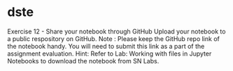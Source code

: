 # dste
Exercise 12 - Share your notebook through GitHub  Upload your notebook to a public respository on GitHub.  Note : Please keep the GitHub repo link of the notebook handy. You will need to submit this link as a part of the assignment evaluation.  Hint: Refer to Lab: Working with files in Jupyter Notebooks to download the notebook from SN Labs.
